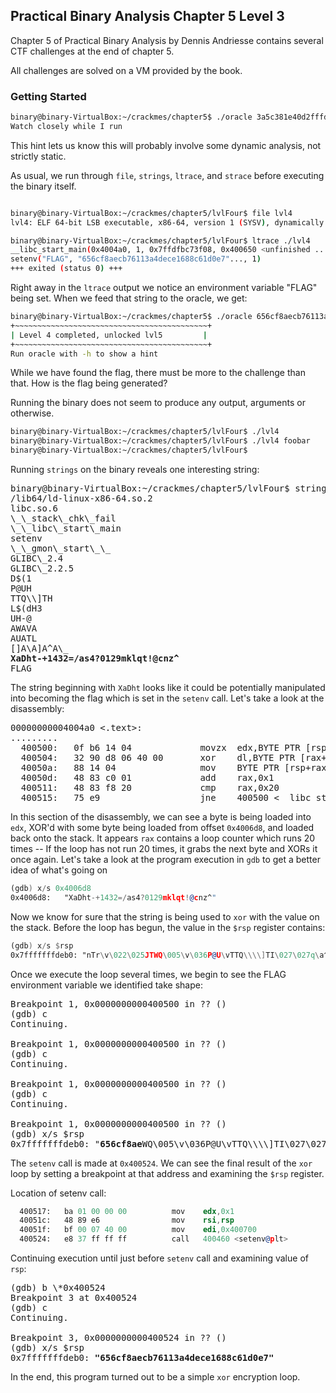 ## Practical Binary Analysis Chapter 5 Level 3

Chapter 5 of Practical Binary Analysis by Dennis Andriesse contains several CTF challenges at the end of chapter 5.

All challenges are solved on a VM provided by the book.

### Getting Started

```bash
binary@binary-VirtualBox:~/crackmes/chapter5$ ./oracle 3a5c381e40d2fffd95ba4452a0fb4a40 -h
Watch closely while I run
```

This hint lets us know this will probably involve some dynamic analysis, not strictly static.

As usual, we run through `file`, `strings`, `ltrace`, and `strace` before executing the binary itself.


```bash

binary@binary-VirtualBox:~/crackmes/chapter5/lvlFour$ file lvl4
lvl4: ELF 64-bit LSB executable, x86-64, version 1 (SYSV), dynamically linked, interpreter /lib64/ld-linux-x86-64.so.2, for GNU/Linux 2.6.32, BuildID[sha1]=f8785d89a1f11e7b413c08c6176ad1ed7b95ca08, stripped

binary@binary-VirtualBox:~/crackmes/chapter5/lvlFour$ ltrace ./lvl4
__libc_start_main(0x4004a0, 1, 0x7ffdfbc73f08, 0x400650 <unfinished ...>
setenv("FLAG", "656cf8aecb76113a4dece1688c61d0e7"..., 1)                                      = 0
+++ exited (status 0) +++
```

Right away in the `ltrace` output we notice an environment variable "FLAG" being set. When we feed that string to the oracle, we get:

```bash
binary@binary-VirtualBox:~/crackmes/chapter5$ ./oracle 656cf8aecb76113a4dece1688c61d0e7
+~~~~~~~~~~~~~~~~~~~~~~~~~~~~~~~~~~~~~~~~~~~+
| Level 4 completed, unlocked lvl5         |
+~~~~~~~~~~~~~~~~~~~~~~~~~~~~~~~~~~~~~~~~~~~+
Run oracle with -h to show a hint
```

While we have found the flag, there must be more to the challenge than that. How is the flag being generated?

Running the binary does not seem to produce any output, arguments or otherwise.

```bash
binary@binary-VirtualBox:~/crackmes/chapter5/lvlFour$ ./lvl4
binary@binary-VirtualBox:~/crackmes/chapter5/lvlFour$ ./lvl4 foobar
binary@binary-VirtualBox:~/crackmes/chapter5/lvlFour$ 
```

Running `strings` on the binary reveals one interesting string:

<pre>
binary@binary-VirtualBox:~/crackmes/chapter5/lvlFour$ strings lvl4
/lib64/ld-linux-x86-64.so.2
libc.so.6
\_\_stack\_chk\_fail
\_\_libc\_start\_main
setenv
\_\_gmon\_start\_\_
GLIBC\_2.4
GLIBC\_2.2.5
D$(1
P@UH
TTQ\\]TH
L$(dH3
UH-@
AWAVA
AUATL
[]A\A]A^A\_
<b>XaDht-+1432=/as4?0129mklqt!@cnz^</b>
FLAG
</pre>

The string beginning with `XaDht` looks like it could be potentially manipulated into becoming the flag which is set in the `setenv` call. Let's take a look at the disassembly:

<pre>
00000000004004a0 <.text>:
.........
  400500:	0f b6 14 04          	movzx  edx,BYTE PTR [rsp+rax\*1]
  400504:	32 90 d8 06 40 00    	xor    dl,BYTE PTR [rax+0x4006d8]
  40050a:	88 14 04             	mov    BYTE PTR [rsp+rax\*1],dl
  40050d:	48 83 c0 01          	add    rax,0x1
  400511:	48 83 f8 20          	cmp    rax,0x20
  400515:	75 e9                	jne    400500 <__libc_start_main@plt+0x80>
</pre>

In this section of the disassembly, we can see a byte is being loaded into `edx`, XOR'd with some byte being loaded from offset `0x4006d8`, and loaded back onto the stack. It appears `rax` contains a loop counter which runs 20 times -- If the loop has not run 20 times, it grabs the next byte and XORs it once again. Let's take a look at the program execution in `gdb` to get a better idea of what's going on

```asm
(gdb) x/s 0x4006d8
0x4006d8:	"XaDht-+1432=/as4?0129mklqt!@cnz^"
```

Now we know for sure that the string is being used to `xor` with the value on the stack. Before the loop has begun, the value in the `$rsp` register contains:

```asm
(gdb) x/s $rsp
0x7fffffffdeb0:	"nTr\v\022\025JTWQ\005\v\036P@U\vTTQ\\\\]TI\027\027q\a^\037i"
```

Once we execute the loop several times, we begin to see the FLAG environment variable we identified take shape:

<pre>
Breakpoint 1, 0x0000000000400500 in ?? ()
(gdb) c
Continuing.

Breakpoint 1, 0x0000000000400500 in ?? ()
(gdb) c
Continuing.

Breakpoint 1, 0x0000000000400500 in ?? ()
(gdb) c
Continuing.

Breakpoint 1, 0x0000000000400500 in ?? ()
(gdb) x/s $rsp
0x7fffffffdeb0:	"<b>656cf8ae</b>WQ\005\v\036P@U\vTTQ\\\\]TI\027\027q\a^\037i"
</pre>

The `setenv` call is made at `0x400524`. We can see the final result of the `xor` loop by setting a breakpoint at that address and examining the `$rsp` register.

Location of setenv call:
```asm
  400517:	ba 01 00 00 00       	mov    edx,0x1
  40051c:	48 89 e6             	mov    rsi,rsp
  40051f:	bf 00 07 40 00       	mov    edi,0x400700
  400524:	e8 37 ff ff ff       	call   400460 <setenv@plt>
```

Continuing execution until just before `setenv` call and examining value of `rsp`:
<pre>
(gdb) b \*0x400524
Breakpoint 3 at 0x400524
(gdb) c
Continuing.

Breakpoint 3, 0x0000000000400524 in ?? ()
(gdb) x/s $rsp
0x7fffffffdeb0:	<b>"656cf8aecb76113a4dece1688c61d0e7"</b>
</pre>

In the end, this program turned out to be a simple `xor` encryption loop.
